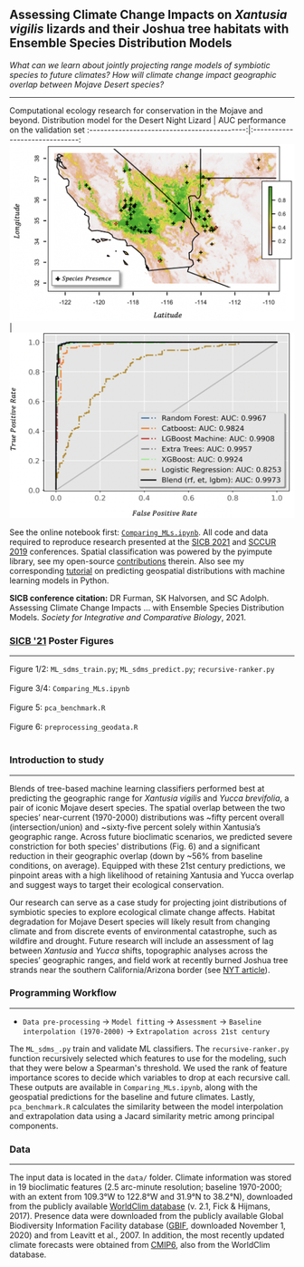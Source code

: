 ## Assessing Climate Change Impacts on *Xantusia vigilis* lizards and their Joshua tree habitats with Ensemble Species Distribution Models

*What can we learn about jointly projecting range models of symbiotic species to future climates? How will climate change impact geographic overlap between Mojave Desert species?*

---

Computational ecology research for conservation in the Mojave and beyond.
Distribution model for the Desert Night Lizard | AUC performance on the validation set
:-------------------------------------------:|:------------------------------:
![](data/range.png) | ![](data/auc.png)


See the online notebook first: [`Comparing_MLs.ipynb`](https://nbviewer.jupyter.org/github/daniel-furman/ensemble-climate-projections/blob/main/Comparing_MLs.ipynb). All code and data required to reproduce research presented at the [SICB 2021](https://sicbannualmeeting.pathable.co/meetings/virtual/b5bEwkdpSNA3kaCLq) and [SCCUR 2019](https://drive.google.com/file/d/114wmqQgjkc5DHLQmVI19AvlTw4K_daYQ/view?usp=sharing) conferences. Spatial classification was powered by the pyimpute library, see my open-source [contributions](https://github.com/perrygeo/pyimpute/pull/21) therein. Also see my corresponding <a target="_blank" rel="noopener noreferrer" href="https://daniel-furman.github.io/py-sdms-tutorial/"> tutorial</a> on predicting geospatial distributions with machine learning models in Python.

**SICB conference citation:** DR Furman, SK Halvorsen, and SC Adolph. Assessing Climate Change Impacts … with Ensemble Species Distribution Models. *Society for Integrative and Comparative Biology*, 2021.

### [SICB '21](https://sicbannualmeeting.pathable.co/meetings/virtual/b5bEwkdpSNA3kaCLq) Poster Figures

---

Figure 1/2: `ML_sdms_train.py`; `ML_sdms_predict.py`; `recursive-ranker.py` <br><br>
Figure 3/4: `Comparing_MLs.ipynb` <br><br>
Figure 5: `pca_benchmark.R` <br><br>
Figure 6: `preprocessing_geodata.R` <br><br>


### Introduction to study
---

Blends of tree-based machine learning classifiers performed best at predicting the geographic range for *Xantusia vigilis* and *Yucca brevifolia*, a pair of iconic Mojave desert species. The spatial overlap between the two species’ near-current (1970-2000) distributions was ~fifty percent overall (intersection/union) and ~sixty-five percent solely within Xantusia’s geographic range. Across future bioclimatic scenarios, we predicted severe constriction for both species' distributions (Fig. 6) and a significant reduction in their geographic overlap (down by ~56% from baseline conditions, on average). Equipped with these 21st century predictions, we pinpoint areas with a high likelihood of retaining Xantusia and Yucca overlap and suggest ways to target their ecological conservation.

Our research can serve as a case study for projecting joint distributions of symbiotic species to explore ecological climate change affects. Habitat degradation for Mojave Desert species will likely result from changing climate and from discrete events of environmental catastrophe, such as wildfire and drought. Future research will include an assessment of lag between *Xantusia* and *Yucca* shifts, topographic analyses across the species’ geographic ranges, and field work at recently burned
Joshua tree strands near the southern California/Arizona border (see [NYT article](https://www.nytimes.com/interactive/2020/12/09/climate/redwood-sequoia-tree-fire.html?)).



### Programming Workflow

---

* `Data pre-processing` -> `Model fitting` -> `Assessment` -> `Baseline interpolation (1970-2000)` -> `Extrapolation across 21st century`

The `ML_sdms_.py` train and validate ML classifiers. The `recursive-ranker.py` function recursively selected which features to use for the modeling, such that they were below a Spearman's threshold. We used the rank of feature importance scores to decide which variables to drop at each recursive call. These outputs are available in `Comparing_MLs.ipynb`, along with the geospatial predictions for the baseline and future climates. Lastly, `pca_benchmark.R` calculates the similarity between the model interpolation and extrapolation data using a Jacard similarity metric among principal components. 


### Data

---

The input data is located in the `data/` folder. Climate information was stored in 19 bioclimatic features (2.5 arc-minute resolution; baseline 1970-2000; with an extent from 109.3°W to 122.8°W and 31.9°N to 38.2°N), downloaded from the publicly available [WorldClim database](https://www.worldclim.org) (v. 2.1, Fick & Hijmans, 2017). Presence data were downloaded from the publicly available Global Biodiversity Information Facility database ([GBIF](https://www.gbif.org), downloaded November 1, 2020) and from Leavitt et al., 2007. In addition, the most recently updated climate forecasts were obtained from [CMIP6](https://www.worldclim.org/data/cmip6/cmip6_clim2.5m.html), also from the WorldClim database. 


